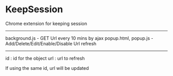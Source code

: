 KeepSession
===========

Chrome extension for keeping session

-----------
background.js - GET Url every 10 mins by ajax
popup.html, popup.js - Add/Delete/Edit/Enable/Disable Url refresh

-----------
id : id for the object
url : url to refresh

If using the same id, url will be updated
